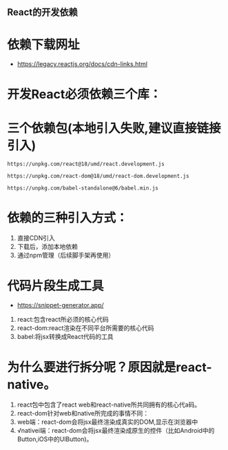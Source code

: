 ## React的开发依赖

# 依赖下载网址
* https://legacy.reactjs.org/docs/cdn-links.html

# 开发React必须依赖三个库：

# 三个依赖包(本地引入失败,建议直接链接引入)

```
https://unpkg.com/react@18/umd/react.development.js
```

```
https://unpkg.com/react-dom@18/umd/react-dom.development.js
```

```
https://unpkg.com/babel-standalone@6/babel.min.js
```

# 依赖的三种引入方式：
1. 直接CDN引入
2. 下载后，添加本地依赖
3. 通过npm管理（后续脚手架再使用）



# 代码片段生成工具
* https://snippet-generator.app/

1. react:包含react所必须的核心代码
2. react-dom:react渲染在不同平台所需要的核心代码
3. babel:将jsx转换成React代码的工具

# 为什么要进行拆分呢？原因就是react-native。
1. react包中包含了react web和react-native所共同拥有的核心代a码。
2. react-dom针对web和native所完成的事情不同：
3. web端：react-dom会将jsx最终渲染成真实的DOM,显示在浏览器中
4. √nativei端：react-dom会将jsx最终渲染成原生的控件（比如Android中的Button,iOS中的UlButton)。


